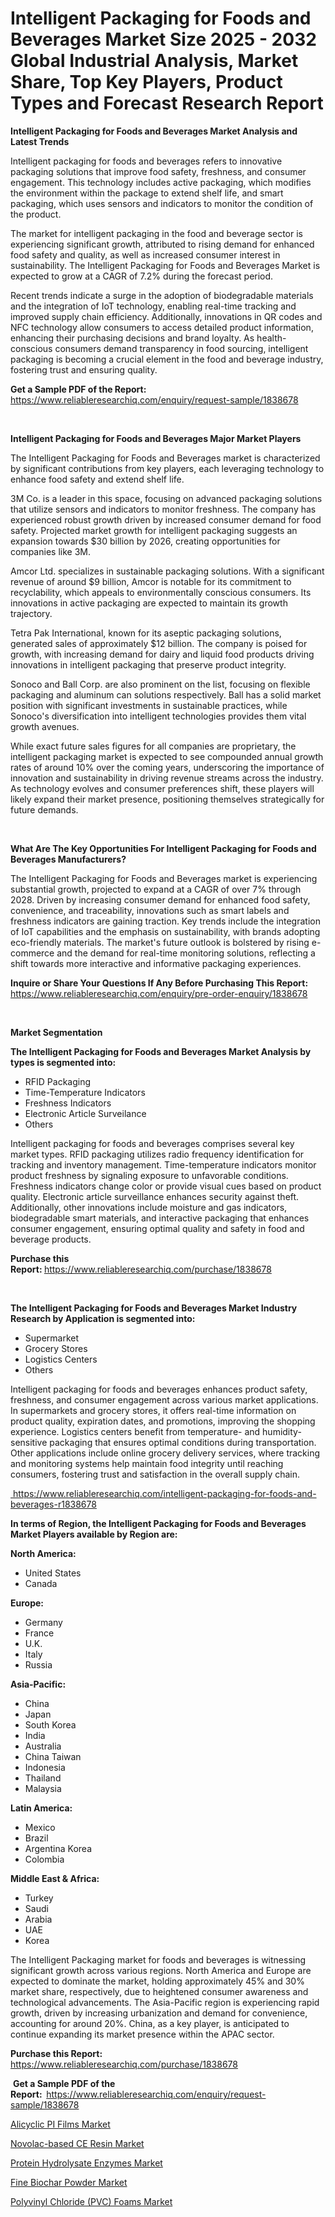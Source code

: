 <p><h1>Intelligent Packaging for Foods and Beverages Market Size 2025 - 2032 Global Industrial Analysis, Market Share, Top Key Players, Product Types and Forecast Research Report</h1></p><p><strong>Intelligent Packaging for Foods and Beverages Market Analysis and Latest Trends</strong></p>
<p><p>Intelligent packaging for foods and beverages refers to innovative packaging solutions that improve food safety, freshness, and consumer engagement. This technology includes active packaging, which modifies the environment within the package to extend shelf life, and smart packaging, which uses sensors and indicators to monitor the condition of the product. </p><p>The market for intelligent packaging in the food and beverage sector is experiencing significant growth, attributed to rising demand for enhanced food safety and quality, as well as increased consumer interest in sustainability. The Intelligent Packaging for Foods and Beverages Market is expected to grow at a CAGR of 7.2% during the forecast period. </p><p>Recent trends indicate a surge in the adoption of biodegradable materials and the integration of IoT technology, enabling real-time tracking and improved supply chain efficiency. Additionally, innovations in QR codes and NFC technology allow consumers to access detailed product information, enhancing their purchasing decisions and brand loyalty. As health-conscious consumers demand transparency in food sourcing, intelligent packaging is becoming a crucial element in the food and beverage industry, fostering trust and ensuring quality.</p></p>
<p><strong>Get a Sample PDF of the Report:&nbsp;</strong> <a href="https://www.reliableresearchiq.com/enquiry/request-sample/1838678?utm_campaign=1896&utm_medium=2&utm_source=Github&utm_content=ia&utm_term=03042025&utm_id=intelligent-packaging-for-foods-and-beverages">https://www.reliableresearchiq.com/enquiry/request-sample/1838678</a></p>
<p>&nbsp;</p>
<p><strong>Intelligent Packaging for Foods and Beverages Major Market Players</strong></p>
<p><p>The Intelligent Packaging for Foods and Beverages market is characterized by significant contributions from key players, each leveraging technology to enhance food safety and extend shelf life. </p><p>3M Co. is a leader in this space, focusing on advanced packaging solutions that utilize sensors and indicators to monitor freshness. The company has experienced robust growth driven by increased consumer demand for food safety. Projected market growth for intelligent packaging suggests an expansion towards $30 billion by 2026, creating opportunities for companies like 3M.</p><p>Amcor Ltd. specializes in sustainable packaging solutions. With a significant revenue of around $9 billion, Amcor is notable for its commitment to recyclability, which appeals to environmentally conscious consumers. Its innovations in active packaging are expected to maintain its growth trajectory.</p><p>Tetra Pak International, known for its aseptic packaging solutions, generated sales of approximately $12 billion. The company is poised for growth, with increasing demand for dairy and liquid food products driving innovations in intelligent packaging that preserve product integrity.</p><p>Sonoco and Ball Corp. are also prominent on the list, focusing on flexible packaging and aluminum can solutions respectively. Ball has a solid market position with significant investments in sustainable practices, while Sonoco's diversification into intelligent technologies provides them vital growth avenues.</p><p>While exact future sales figures for all companies are proprietary, the intelligent packaging market is expected to see compounded annual growth rates of around 10% over the coming years, underscoring the importance of innovation and sustainability in driving revenue streams across the industry. As technology evolves and consumer preferences shift, these players will likely expand their market presence, positioning themselves strategically for future demands.</p></p>
<p>&nbsp;</p>
<p><strong>What Are The Key Opportunities For Intelligent Packaging for Foods and Beverages Manufacturers?</strong></p>
<p><p>The Intelligent Packaging for Foods and Beverages market is experiencing substantial growth, projected to expand at a CAGR of over 7% through 2028. Driven by increasing consumer demand for enhanced food safety, convenience, and traceability, innovations such as smart labels and freshness indicators are gaining traction. Key trends include the integration of IoT capabilities and the emphasis on sustainability, with brands adopting eco-friendly materials. The market's future outlook is bolstered by rising e-commerce and the demand for real-time monitoring solutions, reflecting a shift towards more interactive and informative packaging experiences.</p></p>
<p><strong>Inquire or Share Your Questions If Any Before Purchasing This Report:</strong> <a href="https://www.reliableresearchiq.com/enquiry/pre-order-enquiry/1838678?utm_campaign=1896&utm_medium=2&utm_source=Github&utm_content=ia&utm_term=03042025&utm_id=intelligent-packaging-for-foods-and-beverages">https://www.reliableresearchiq.com/enquiry/pre-order-enquiry/1838678</a></p>
<p>&nbsp;</p>
<p><strong>Market Segmentation</strong></p>
<p><strong>The Intelligent Packaging for Foods and Beverages Market Analysis by types is segmented into:</strong></p>
<p><ul><li>RFID Packaging</li><li>Time-Temperature Indicators</li><li>Freshness Indicators</li><li>Electronic Article Surveilance</li><li>Others</li></ul></p>
<p><p>Intelligent packaging for foods and beverages comprises several key market types. RFID packaging utilizes radio frequency identification for tracking and inventory management. Time-temperature indicators monitor product freshness by signaling exposure to unfavorable conditions. Freshness indicators change color or provide visual cues based on product quality. Electronic article surveillance enhances security against theft. Additionally, other innovations include moisture and gas indicators, biodegradable smart materials, and interactive packaging that enhances consumer engagement, ensuring optimal quality and safety in food and beverage products.</p></p>
<p><strong>Purchase this Report:&nbsp;</strong><a href="https://www.reliableresearchiq.com/purchase/1838678?utm_campaign=1896&utm_medium=2&utm_source=Github&utm_content=ia&utm_term=03042025&utm_id=intelligent-packaging-for-foods-and-beverages">https://www.reliableresearchiq.com/purchase/1838678</a></p>
<p>&nbsp;</p>
<p><strong>The Intelligent Packaging for Foods and Beverages Market Industry Research by Application is segmented into:</strong></p>
<p><ul><li>Supermarket</li><li>Grocery Stores</li><li>Logistics Centers</li><li>Others</li></ul></p>
<p><p>Intelligent packaging for foods and beverages enhances product safety, freshness, and consumer engagement across various market applications. In supermarkets and grocery stores, it offers real-time information on product quality, expiration dates, and promotions, improving the shopping experience. Logistics centers benefit from temperature- and humidity-sensitive packaging that ensures optimal conditions during transportation. Other applications include online grocery delivery services, where tracking and monitoring systems help maintain food integrity until reaching consumers, fostering trust and satisfaction in the overall supply chain.</p></p>
<p><a href="https://www.reliableresearchiq.com/intelligent-packaging-for-foods-and-beverages-r1838678?utm_campaign=1896&utm_medium=2&utm_source=Github&utm_content=ia&utm_term=03042025&utm_id=intelligent-packaging-for-foods-and-beverages">&nbsp;https://www.reliableresearchiq.com/intelligent-packaging-for-foods-and-beverages-r1838678</a></p>
<p><strong>In terms of Region, the Intelligent Packaging for Foods and Beverages Market Players available by Region are:</strong></p>
<p>
    <p> <strong> North America: </strong>
        <ul>
            <li>United States</li>
            <li>Canada</li>
        </ul>
        </p> 
    <p> <strong> Europe: </strong>
        <ul>
            <li>Germany</li>
            <li>France</li>
            <li>U.K.</li>
            <li>Italy</li>
            <li>Russia</li>
        </ul>
        </p> 
    <p> <strong> Asia-Pacific: </strong>
        <ul>
            <li>China</li>
            <li>Japan</li>
            <li>South Korea</li>
            <li>India</li>
            <li>Australia</li>
            <li>China Taiwan</li>
            <li>Indonesia</li>
            <li>Thailand</li>
            <li>Malaysia</li>
        </ul>
        </p> 
    <p> <strong> Latin America: </strong>
        <ul>
            <li>Mexico</li>
            <li>Brazil</li>
            <li>Argentina Korea</li>
            <li>Colombia</li>
        </ul>
        </p> 
    <p> <strong> Middle East & Africa: </strong>
        <ul>
            <li>Turkey</li>
            <li>Saudi</li>
            <li>Arabia</li>
            <li>UAE</li>
            <li>Korea</li>
        </ul>
    </p>
    </p>
<p><p>The Intelligent Packaging market for foods and beverages is witnessing significant growth across various regions. North America and Europe are expected to dominate the market, holding approximately 45% and 30% market share, respectively, due to heightened consumer awareness and technological advancements. The Asia-Pacific region is experiencing rapid growth, driven by increasing urbanization and demand for convenience, accounting for around 20%. China, as a key player, is anticipated to continue expanding its market presence within the APAC sector.</p></p>
<p><strong>Purchase this Report: </strong><a href="https://www.reliableresearchiq.com/purchase/1838678?utm_campaign=1896&utm_medium=2&utm_source=Github&utm_content=ia&utm_term=03042025&utm_id=intelligent-packaging-for-foods-and-beverages">https://www.reliableresearchiq.com/purchase/1838678</a></p>
<p>&nbsp;<strong>Get a Sample PDF of the Report:&nbsp;&nbsp;</strong><a href="https://www.reliableresearchiq.com/enquiry/request-sample/1838678?utm_campaign=1896&utm_medium=2&utm_source=Github&utm_content=ia&utm_term=03042025&utm_id=intelligent-packaging-for-foods-and-beverages">https://www.reliableresearchiq.com/enquiry/request-sample/1838678</a></p>
<p><strong></strong></p>
<p><p><a href="https://github.com/pupunhez/Market-Research-Report-List-1/blob/main/alicyclic-pi-films-market.md?utm_campaign=1896&utm_medium=2&utm_source=Github&utm_content=ia&utm_term=03042025&utm_id=intelligent-packaging-for-foods-and-beverages">Alicyclic PI Films Market</a></p><p><a href="https://github.com/meenafadilkh/Market-Research-Report-List-1/blob/main/novolac-based-ce-resin-market.md?utm_campaign=1896&utm_medium=2&utm_source=Github&utm_content=ia&utm_term=03042025&utm_id=intelligent-packaging-for-foods-and-beverages">Novolac-based CE Resin Market</a></p><p><a href="https://github.com/gaiusmelyna/Market-Research-Report-List-1/blob/main/protein-hydrolysate-enzymes-market.md?utm_campaign=1896&utm_medium=2&utm_source=Github&utm_content=ia&utm_term=03042025&utm_id=intelligent-packaging-for-foods-and-beverages">Protein Hydrolysate Enzymes Market</a></p><p><a href="https://github.com/delcirodda4f/Market-Research-Report-List-1/blob/main/fine-biochar-powder-market.md?utm_campaign=1896&utm_medium=2&utm_source=Github&utm_content=ia&utm_term=03042025&utm_id=intelligent-packaging-for-foods-and-beverages">Fine Biochar Powder Market</a></p><p><a href="https://github.com/miehldobin1w/Market-Research-Report-List-1/blob/main/polyvinyl-chloride-pvc-foams-market.md?utm_campaign=1896&utm_medium=2&utm_source=Github&utm_content=ia&utm_term=03042025&utm_id=intelligent-packaging-for-foods-and-beverages">Polyvinyl Chloride (PVC) Foams Market</a></p></p>
